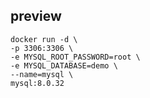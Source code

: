 ## preview



```shell
docker run -d \
-p 3306:3306 \
-e MYSQL_ROOT_PASSWORD=root \
-e MYSQL_DATABASE=demo \
--name=mysql \
mysql:8.0.32
```
